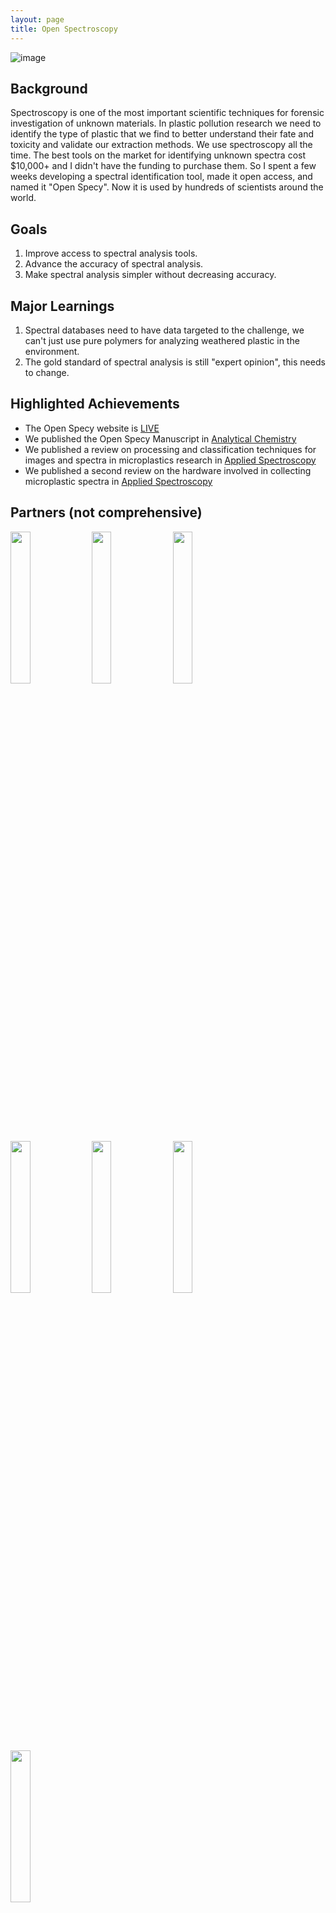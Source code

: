```yaml
---
layout: page
title: Open Spectroscopy
---
```


![image](https://user-images.githubusercontent.com/26821843/136644542-40708f4d-a929-4310-8f7a-80befae65761.png)

## Background
Spectroscopy is one of the most important scientific techniques for forensic investigation of unknown materials. In plastic pollution research we need to identify the type of plastic that we find to better understand their fate and toxicity and validate our extraction methods. We use spectroscopy all the time. The best tools on the market for identifying unknown spectra cost $10,000+ and I didn't have the funding to purchase them. So I spent a few weeks developing a spectral identification tool, made it open access, and named it "Open Specy". Now it is used by hundreds of scientists around the world. 

## Goals
1. Improve access to spectral analysis tools.
2. Advance the accuracy of spectral analysis. 
3. Make spectral analysis simpler without decreasing accuracy.

## Major Learnings
1. Spectral databases need to have data targeted to the challenge, we can't just use pure polymers for analyzing weathered plastic in the environment. 
2. The gold standard of spectral analysis is still "expert opinion", this needs to change. 

## Highlighted Achievements
- The Open Specy website is [LIVE](https://wincowger.shinyapps.io/spectra/) 
- We published the Open Specy Manuscript in [Analytical Chemistry](https://pubs.acs.org/doi/10.1021/acs.analchem.1c00123) 
- We published a review on processing and classification techniques for images and spectra in microplastics research in [Applied Spectroscopy](https://doi.org/10.1177%2F0003702820929064)
- We published a second review on the hardware involved in collecting microplastic spectra in [Applied Spectroscopy](https://doi.org/10.1177%2F0003702820921465)

## Partners (not comprehensive)

<image src= "https://user-images.githubusercontent.com/26821843/136639629-98e3374a-5101-43a1-91d4-a95e46d125fe.png" width = "25%"> <image src= "https://user-images.githubusercontent.com/26821843/136639000-191ff00d-603f-4363-87d8-bfd2180558ea.png" width = "25%"> <image src= "https://user-images.githubusercontent.com/26821843/136663974-aa4136a9-6ce6-48fc-afb4-c955d5e16a8d.png" width = "25%"> <image src= "https://amgenscholars.com/wp-content/uploads/2018/09/uni-icon-univtoronto.svg" width = "25%"> <image src= "https://www.nist.gov/sites/default/files/images/2018/10/24/nist-logo_5.jpg" width = "25%"> <image src= "https://recruitingapp-5442.de.umantis.com/pubhtml/logo.gif" width = "25%"> <image src= "https://www.uni-koblenz-landau.de/logo.png" width = "25%">
